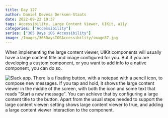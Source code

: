 ```yaml
---
title: Day 127
author: Daniel Devesa Derksen-Staats
date: 2022-09-22 19:37
tags: Accessibility, Large Content Viewer, UIKit, a11y
categories: ["Accessibility"]
series: ["365 Days iOS Accessibility"]
image: /Images/365DaysIOSAccessibility/image87.jpg
---
```


When implementing the large content viewer, UIKit components will usually have a large content title and image configured for you. But if you are developing a custom component, or you want to add info to a native component, you can do so.

![Slack app. There is a floating button, with a notepad with a pencil icon, to compose new messages. If you tap and hold, it shows the large content viewer in the middle of the screen, with both the icon and some text that reads "Start a new message". You can achieve that by configuring a large content title to the button. Apart from the usual steps needed to support the large content viewer: setting shows large content viewer to true, and adding a large content viewer interaction to the component.](/Images/365DaysIOSAccessibility/image87.jpg)